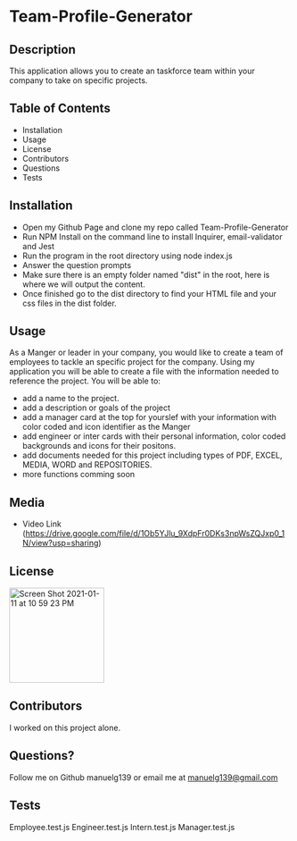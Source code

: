 # Team-Profile-Generator

## Description

This application allows you to create an taskforce team within your company to take on specific projects.

## Table of Contents

- Installation
- Usage
- License
- Contributors
- Questions
- Tests

## Installation

- Open my Github Page and clone my repo called Team-Profile-Generator
- Run NPM Install on the command line to install Inquirer, email-validator and Jest
- Run the program in the root directory using node index.js
- Answer the question prompts
- Make sure there is an empty folder named "dist" in the root, here is where we will output the content.
- Once finished go to the dist directory to find your HTML file and your css files in the dist folder.

## Usage

As a Manger or leader in your company, you would like to create a team of employees to tackle an specific project for the company. Using my application you will be able to create a file with the information needed to reference the project.
You will be able to:

- add a name to the project.
- add a description or goals of the project
- add a manager card at the top for yourslef with your information with color coded and icon identifier as the Manger
- add engineer or inter cards with their personal information, color coded backgrounds and icons for their positons.
- add documents needed for this project including types of PDF, EXCEL, MEDIA, WORD and REPOSITORIES.
- more functions comming soon

## Media

- Video Link (https://drive.google.com/file/d/1Ob5YJlu_9XdpFr0DKs3npWsZQJxp0_1N/view?usp=sharing)

## License

<img width="170" alt="Screen Shot 2021-01-11 at 10 59 23 PM" src="https://img.shields.io/badge/license-MIT%20License-blue?style=flat-square">

## Contributors

I worked on this project alone.

## Questions?

Follow me on Github manuelg139 or email me at manuelg139@gmail.com

## Tests

Employee.test.js Engineer.test.js Intern.test.js Manager.test.js
